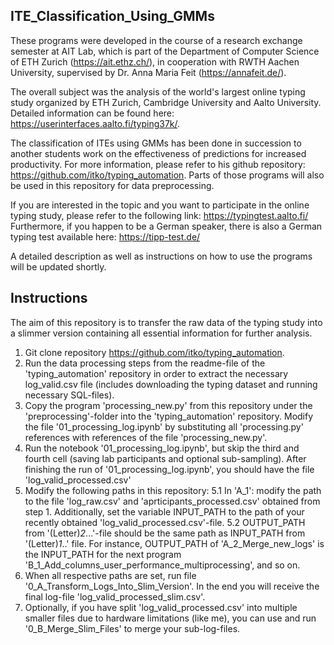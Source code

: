 ## ITE_Classification_Using_GMMs

These programs were developed in the course of a research exchange semester at AIT Lab, which is part of the Department of Computer Science of ETH Zurich (https://ait.ethz.ch/),
in cooperation with RWTH Aachen University, supervised by Dr. Anna Maria Feit (https://annafeit.de/).

The overall subject was the analysis of the world's largest online typing study organized by ETH Zurich, Cambridge University and Aalto University. Detailed information can be found here: https://userinterfaces.aalto.fi/typing37k/.

The classification of ITEs using GMMs has been done in succession to another students work on the effectiveness of predictions for increased productivity. For more information, please refer to his github repository: https://github.com/itko/typing_automation. Parts of those programs will also be used in this repository for data preprocessing.


If you are interested in the topic and you want to participate in the online typing study, please refer to the following link: https://typingtest.aalto.fi/
Furthermore, if you happen to be a German speaker, there is also a German typing test available here: https://tipp-test.de/


A detailed description as well as instructions on how to use the programs will be updated shortly.

## Instructions

The aim of this repository is to transfer the raw data of the typing study into a slimmer version containing all essential information for further analysis.

1. Git clone repository https://github.com/itko/typing_automation.
2. Run the data processing steps from the readme-file of the 'typing_automation' repository in order to extract the necessary log_valid.csv file (includes downloading the typing dataset and running necessary SQL-files).
3. Copy the program 'processing_new.py' from this repository under the 'preprocessing'-folder into the 'typing_automation' repository. Modify the file '01_processing_log.ipynb' by substituting all 'processing.py' references with references of the file 'processing_new.py'. 
4. Run the notebook '01_processing_log.ipynb', but skip the third and fourth cell (saving lab participants and optional sub-sampling). After finishing the run of '01_processing_log.ipynb', you should have the file 'log_valid_processed.csv'
5. Modify the following paths in this repository:
5.1 In 'A_1': modify the path to the file 'log_raw.csv' and 'aprticipants_processed.csv' obtained from step 1. Additionally, set the variable INPUT_PATH to the path of your recently obtained 'log_valid_processed.csv'-file.
5.2 OUTPUT_PATH from '(Letter)_2_...'-file should be the same path as INPUT_PATH from '(Letter)_1_..' file. For instance, OUTPUT_PATH of 'A_2_Merge_new_logs' is the INPUT_PATH for the next program 'B_1_Add_columns_user_performance_multiprocessing', and so on. 
6. When all respective paths are set, run file '0_A_Transform_Logs_Into_Slim_Version'. In the end you will receive the final log-file 'log_valid_processed_slim.csv'.
7. Optionally, if you have split 'log_valid_processed.csv' into multiple smaller files due to hardware limitations (like me), you can use and run '0_B_Merge_Slim_Files' to merge your sub-log-files.

